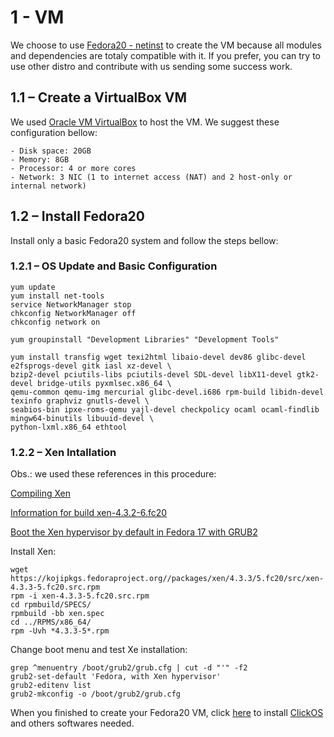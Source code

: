 # 1 - VM

We choose to use [Fedora20 - netinst](http://fedoraproject.org/en/download-splash?file=http://download.fedoraproject.org/pub/fedora/linux/releases/20/Fedora/x86_64/iso/Fedora-20-x86_64-netinst.iso) to create the VM because  all modules and dependencies are totaly compatible with it. If you prefer, you can try to use other distro and contribute with us sending some success work.

## 1.1 – Create a VirtualBox VM

We used [Oracle VM VirtualBox](https://www.virtualbox.org/) to host the VM. We suggest these configuration bellow:

```
- Disk space: 20GB
- Memory: 8GB
- Processor: 4 or more cores
- Network: 3 NIC (1 to internet access (NAT) and 2 host-only or internal network)
```

## 1.2 – Install Fedora20

Install only a basic Fedora20 system and follow the steps bellow:

### 1.2.1 – OS Update and Basic Configuration

```
yum update
yum install net-tools
service NetworkManager stop
chkconfig NetworkManager off
chkconfig network on

yum groupinstall "Development Libraries" "Development Tools"

yum install transfig wget texi2html libaio-devel dev86 glibc-devel e2fsprogs-devel gitk iasl xz-devel \
bzip2-devel pciutils-libs pciutils-devel SDL-devel libX11-devel gtk2-devel bridge-utils pyxmlsec.x86_64 \
qemu-common qemu-img mercurial glibc-devel.i686 rpm-build libidn-devel texinfo graphviz gnutls-devel \
seabios-bin ipxe-roms-qemu yajl-devel checkpolicy ocaml ocaml-findlib mingw64-binutils libuuid-devel \
python-lxml.x86_64 ethtool
```

### 1.2.2 – Xen Intallation

Obs.: we used these references in this procedure:

[Compiling Xen](http://wiki.xen.org/wiki/Compiling_Xen)

[Information for build xen-4.3.2-6.fc20](http://koji.fedoraproject.org/koji/buildinfo?buildID=539318)

[Boot the Xen hypervisor by default in Fedora 17 with GRUB2](http://major.io/2012/07/16/boot-the-xen-hypervisor-by-default-in-fedora-17-with-grub-2/)


Install Xen:

```
wget https://kojipkgs.fedoraproject.org//packages/xen/4.3.3/5.fc20/src/xen-4.3.3-5.fc20.src.rpm
rpm -i xen-4.3.3-5.fc20.src.rpm
cd rpmbuild/SPECS/
rpmbuild -bb xen.spec
cd ../RPMS/x86_64/
rpm -Uvh *4.3.3-5*.rpm
```

Change boot menu and test Xe installation:

```
grep ^menuentry /boot/grub2/grub.cfg | cut -d "'" -f2
grub2-set-default 'Fedora, with Xen hypervisor'
grub2-editenv list
grub2-mkconfig -o /boot/grub2/grub.cfg
```





When you finished to create your Fedora20 VM, click [here](/2_install_ClickOS.md) to install [ClickOS](http://cnp.neclab.eu/getting-started#clickos) and others softwares needed.
